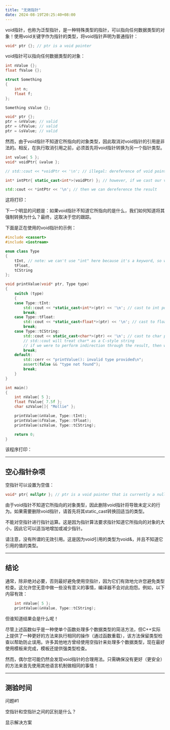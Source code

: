 ```yaml
---
title: "无效指针"
date: 2024-08-19T20:25:40+08:00
---
```


void指针，也称为泛型指针，是一种特殊类型的指针，可以指向任何数据类型的对象！使用void关键字作为指针的类型，将void指针声明为普通指针：

```C++
void* ptr {}; // ptr is a void pointer
```

void指针可以指向任何数据类型的对象：

```C++
int nValue {};
float fValue {};

struct Something
{
    int n;
    float f;
};

Something sValue {};

void* ptr {};
ptr = &nValue; // valid
ptr = &fValue; // valid
ptr = &sValue; // valid
```

然而，由于void指针不知道它所指向的对象类型，因此取消对void指针的引用是非法的。相反，在执行取消引用之前，必须首先将void指针转换为另一个指针类型。

```C++
int value{ 5 };
void* voidPtr{ &value };

// std::cout << *voidPtr << '\n'; // illegal: dereference of void pointer

int* intPtr{ static_cast<int*>(voidPtr) }; // however, if we cast our void pointer to an int pointer...

std::cout << *intPtr << '\n'; // then we can dereference the result
```

这将打印：

下一个明显的问题是：如果void指针不知道它所指向的是什么，我们如何知道将其强制转换为什么？最终，这取决于您的跟踪。

下面是正在使用的void指针的示例：

```C++
#include <cassert>
#include <iostream>

enum class Type
{
    tInt, // note: we can't use "int" here because it's a keyword, so we'll use "tInt" instead
    tFloat,
    tCString
};

void printValue(void* ptr, Type type)
{
    switch (type)
    {
    case Type::tInt:
        std::cout << *static_cast<int*>(ptr) << '\n'; // cast to int pointer and perform indirection
        break;
    case Type::tFloat:
        std::cout << *static_cast<float*>(ptr) << '\n'; // cast to float pointer and perform indirection
        break;
    case Type::tCString:
        std::cout << static_cast<char*>(ptr) << '\n'; // cast to char pointer (no indirection)
        // std::cout will treat char* as a C-style string
        // if we were to perform indirection through the result, then we'd just print the single char that ptr is pointing to
        break;
    default:
        std::cerr << "printValue(): invalid type provided\n"; 
        assert(false && "type not found");
        break;
    }
}

int main()
{
    int nValue{ 5 };
    float fValue{ 7.5f };
    char szValue[]{ "Mollie" };

    printValue(&nValue, Type::tInt);
    printValue(&fValue, Type::tFloat);
    printValue(szValue, Type::tCString);

    return 0;
}
```

该程序打印：

***
## 空心指针杂项

空指针可以设置为空值：

```C++
void* ptr{ nullptr }; // ptr is a void pointer that is currently a null pointer
```

由于void指针不知道它所指向的对象类型，因此删除void指针将导致未定义的行为。如果需要删除void指针，请首先将其static_cast转换回适当的类型。

不能对空指针进行指针运算。这是因为指针算法要求指针知道它所指向的对象的大小，因此它可以适当地增加或减少指针。

请注意，没有所谓的无效引用。这是因为void引用的类型为void&，并且不知道它引用的值的类型。

***
## 结论

通常，除非绝对必要，否则最好避免使用空指针，因为它们有效地允许您避免类型检查。这允许您无意中做一些没有意义的事情，编译器不会对此抱怨。例如，以下内容有效：

```C++
    int nValue{ 5 };
    printValue(&nValue, Type::tCString);
```

但谁知道结果会是什么呢！

尽管上述函数似乎是一种使单个函数处理多个数据类型的简洁方法，但C++实际上提供了一种更好的方法来执行相同的操作（通过函数重载），该方法保留类型检查以帮助防止误用。许多其他地方曾经使用空指针来处理多个数据类型，现在最好使用模板来完成，模板还提供强类型检查。

然而，偶尔您可能仍然会发现void指针的合理用法。只需确保没有更好（更安全）的方法来首先使用其他语言机制做相同的事情！

***
## 测验时间

问题#1

空指针和空指针之间的区别是什么？

显示解决方案

